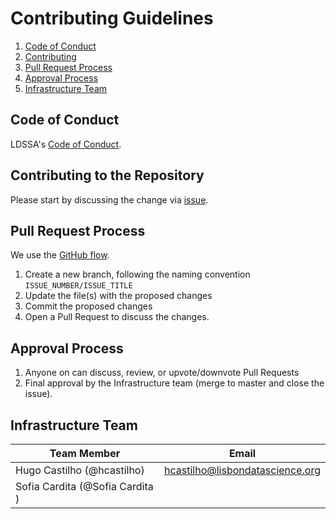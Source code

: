 Contributing Guidelines
=================

1. [Code of Conduct](#code-of-conduct)
1. [Contributing](#contributing)
1. [Pull Request Process](#pull-request-process)
1. [Approval Process](#approval-process)
1. [Infrastructure Team](#infrastructure-team)

## Code of Conduct

LDSSA's [Code of Conduct](https://github.com/LDSSA/wiki/wiki/Code-of-Conduct).

## Contributing to the Repository
Please start by discussing the change via [issue](https://github.com/LDSSA/batch3-student/issues).

## Pull Request Process

We use the [GitHub flow](https://guides.github.com/introduction/flow/).

1. Create a new branch, following the naming convention `ISSUE_NUMBER/ISSUE_TITLE`
1. Update the file(s) with the proposed changes
1. Commit the proposed changes
1. Open a Pull Request to discuss the changes.

## Approval Process

1. Anyone on can discuss, review, or upvote/downvote Pull Requests
1. Final approval by the Infrastructure team (merge to master and close the issue).


## Infrastructure Team

| Team Member   | Email                                        |
|---------------|----------------------------------------------|
| Hugo Castilho (@hcastilho) | hcastilho@lisbondatascience.org |
| Sofia Cardita (@Sofia Cardita ) | |
